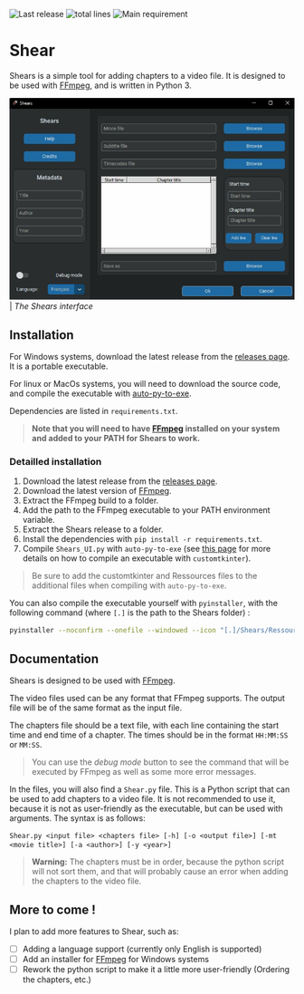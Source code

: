 ![Last release](https://img.shields.io/github/v/release/SBouchard01/Shears)
![total lines](https://img.shields.io/tokei/lines/github/SBouchard01/Shears?color=green)
![Main requirement](https://img.shields.io/static/v1?label=Requires&message=FFMPEG&color=red)


# Shear

Shears is a simple tool for adding chapters to a video file. It is designed to be used with [FFmpeg](https://ffmpeg.org/), and is written in Python 3.

![](Ressources/Shears_capture.jpg)  
| _The Shears interface_



## Installation
For Windows systems, download the latest release from the [releases page](). It is a portable executable.

For linux or MacOs systems, you will need to download the source code, and compile the executable with [auto-py-to-exe](https://pypi.org/project/auto-py-to-exe/). 

Dependencies are listed in `requirements.txt`.

> **Note that you will need to have [FFmpeg](https://ffmpeg.org/) installed on your system and added to your PATH for Shears to work.**

### Detailled installation
1. Download the latest release from the [releases page]().
2. Download the latest version of [FFmpeg](https://ffmpeg.org/download.html).
3. Extract the FFmpeg build to a folder.
4. Add the path to the FFmpeg executable to your PATH environment variable.
5. Extract the Shears release to a folder.
6. Install the dependencies with `pip install -r requirements.txt`.
7. Compile `Shears_UI.py` with `auto-py-to-exe` (see [this page](https://github.com/TomSchimansky/CustomTkinter/wiki/Packaging) for more details on how to compile an executable with `customtkinter`).

> Be sure to add the customtkinter and Ressources files to the additional files when compiling with `auto-py-to-exe`.

You can also compile the executable yourself with `pyinstaller`, with the following command (where `[.]` is the path to the Shears folder) :
```bash
pyinstaller --noconfirm --onefile --windowed --icon "[.]/Shears/Ressources/Shears_icon.ico" --name "Shears" --add-data "[.]/customtkinter;customtkinter/" --add-data "[.]/Shears/Ressources/Shears_icon.ico;Ressources/"  "[.]/Shears/Builds/Shears_UI.py"
```

## Documentation
Shears is designed to be used with [FFmpeg](https://ffmpeg.org/).

The video files used can be any format that FFmpeg supports. The output file will be of the same format as the input file.

The chapters file should be a text file, with each line containing the start time and end time of a chapter. The times should be in the format `HH:MM:SS` or `MM:SS`.

> You can use the *debug mode* button to see the command that will be executed by FFmpeg as well as some more error messages.


In the files, you will also find a `Shear.py` file. This is a Python script that can be used to add chapters to a video file. It is not recommended to use it, because it is not as user-friendly as the executable, but can be used with arguments. The syntax is as follows:

```console
Shear.py <input file> <chapters file> [-h] [-o <output file>] [-mt <movie title>] [-a <author>] [-y <year>]
```

> **Warning:** The chapters must be in order, because the python script will not sort them, and that will probably cause an error when adding the chapters to the video file.


## More to come !
I plan to add more features to Shear, such as:

- [ ] Adding a language support (currently only English is supported)
- [ ] Add an installer for [FFmpeg](https://ffmpeg.org/) for Windows systems
- [ ] Rework the python script to make it a little more user-friendly (Ordering the chapters, etc.)
